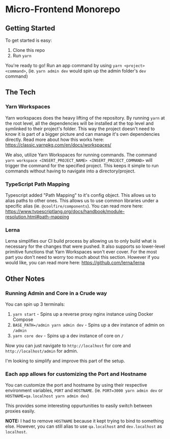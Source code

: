 # Micro-Frontend Monorepo

## Getting Started

To get started is easy:

1. Clone this repo
2. Run `yarn`

You're ready to go! Run an app command by using `yarn <project> <command>`, (ie. `yarn admin dev` would spin up the admin folder's `dev` command)

## The Tech

### Yarn Workspaces

Yarn workspaces does the heavy lifting of the repository. By running `yarn` at the root level, all the dependencies will be installed at the top level and symlinked to their project's folder. This way the project doesn't need to know it is part of a bigger picture and can manage it's own dependencies directly. Read more about how this works here: https://classic.yarnpkg.com/en/docs/workspaces/

We also, utilize Yarn Workspaces for running commands. The command `yarn workspace <INSERT_PROJECT_NAME> <INSERT_PROJECT_COMMAND>` will trigger the command for the specified project. This keeps it simple to run commands without having to navigate into a directory/project.

### TypeScript Path Mapping

Typescript added "Path Mapping" to it's config object. This allows us to alias paths to other ones. This allows us to use common libraries under a specific alias (ie. `@coolfire/components`). You can read more here: https://www.typescriptlang.org/docs/handbook/module-resolution.html#path-mapping

### Lerna

Lerna simplifies our CI build process by allowing us to only build what is necessary for the changes that were pushed. It also supports so lower-level primitive functions that Yarn Workspaces won't ever cover. For the most part you don't need to worry too much about this section. However if you would like, you can read more here: https://github.com/lerna/lerna

## Other Notes

### Running Admin and Core in a Crude way

You can spin up 3 terminals:

1. `yarn start` - Spins up a reverse proxy nginx instance using Docker Compose
2. `BASE_PATH=/admin yarn admin dev` - Spins up a dev instance of admin on `/admin`
3. `yarn core dev` - Spins up a dev instance of core on `/`

Now you can just navigate to `http://localhost` for core and `http://localhost/admin` for admin.

I'm looking to simplify and improve this part of the setup.

### Each app allows for customizing the Port and Hostname

You can customize the port and hostname by using their respective environment variables, `PORT` and `HOSTNAME`. (ie. `PORT=3000 yarn admin dev` or `HOSTNAME=qa.localhost yarn admin dev`)

This provides some interesting oppurtunities to easily switch between proxies easily.

**NOTE:** I had to remove `HOSTNAME` because it kept trying to bind to something else. However, you can still alias to use `qa.localhost` and `dev.localhost` as `localhost`.
